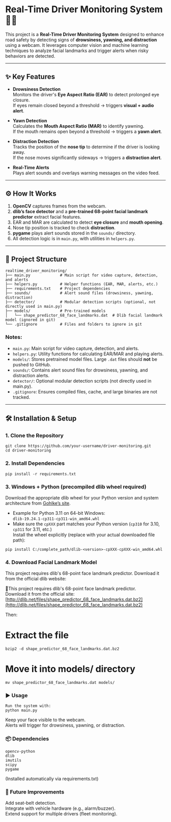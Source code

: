 # Real-Time Driver Monitoring System 🚗👀

This project is a **Real-Time Driver Monitoring System** designed to enhance road safety by detecting signs of **drowsiness, yawning, and distraction** using a webcam. It leverages computer vision and machine learning techniques to analyze facial landmarks and trigger alerts when risky behaviors are detected.

---

## ✨ Key Features
- **Drowsiness Detection**  
  Monitors the driver's **Eye Aspect Ratio (EAR)** to detect prolonged eye closure.  
  If eyes remain closed beyond a threshold → triggers **visual + audio alert**.

- **Yawn Detection**  
  Calculates the **Mouth Aspect Ratio (MAR)** to identify yawning.  
  If the mouth remains open beyond a threshold → triggers a **yawn alert**.

- **Distraction Detection**  
  Tracks the position of the **nose tip** to determine if the driver is looking away.  
  If the nose moves significantly sideways → triggers a **distraction alert**.

- **Real-Time Alerts**  
  Plays alert sounds and overlays warning messages on the video feed.

---

## ⚙️ How It Works
1. **OpenCV** captures frames from the webcam.  
2. **dlib’s face detector** and a **pre-trained 68-point facial landmark predictor** extract facial features.  
3. EAR and MAR are calculated to detect **eye closure** and **mouth opening**.  
4. Nose tip position is tracked to check **distraction**.  
5. **pygame** plays alert sounds stored in the `sounds/` directory.  
6. All detection logic is in `main.py`, with utilities in `helpers.py`.

---

## 📂 Project Structure

```
realtime_driver_monitoring/
├── main.py             # Main script for video capture, detection, and alerts
├── helpers.py          # Helper functions (EAR, MAR, alerts, etc.)
├── requirements.txt    # Project dependencies
├── sounds/             # Alert sound files (drowsiness, yawning, distraction)
├── detector/           # Modular detection scripts (optional, not directly used in main.py)
├── models/             # Pre-trained models
│   └── shape_predictor_68_face_landmarks.dat  # Dlib facial landmark model (ignored in git)
└── .gitignore          # Files and folders to ignore in git
```

### Notes:

* `main.py`: Main script for video capture, detection, and alerts.
* `helpers.py`: Utility functions for calculating EAR/MAR and playing alerts.
* `models/`: Stores pretrained model files. Large `.dat` files should **not** be pushed to GitHub.
* `sounds/`: Contains alert sound files for drowsiness, yawning, and distraction alerts.
* `detector/`: Optional modular detection scripts (not directly used in main.py).
* `.gitignore`: Ensures compiled files, cache, and large binaries are not tracked.


---

## 🛠️ Installation & Setup

### 1. Clone the Repository
```
git clone https://github.com/your-username/driver-monitoring.git
cd driver-monitoring
```
### 2. Install Dependencies
```
pip install -r requirements.txt
```
### 3. Windows + Python (precompiled dlib wheel required)
 Download the appropriate dlib wheel for your Python version and system architecture from [Gohlke’s site](https://www.lfd.uci.edu/~gohlke/pythonlibs/#dlib).  
   - Example for Python 3.11 on 64-bit Windows:  
     `dlib-19.24.1-cp311-cp311-win_amd64.whl`  
   - Make sure the `cpXXX` part matches your Python version (`cp310` for 3.10, `cp311` for 3.11, etc.)  
 Install the wheel explicitly (replace with your actual downloaded file path):
```
pip install C:/complete_path/dlib-<version>-cpXXX-cpXXX-win_amd64.whl
```
### 4. Download Facial Landmark Model
This project requires dlib's 68-point face landmark predictor. Download it from the official dlib website:

🔗This project requires dlib's 68-point face landmark predictor.  
Download it from the official site: [http://dlib.net/files/shape_predictor_68_face_landmarks.dat.bz2](http://dlib.net/files/shape_predictor_68_face_landmarks.dat.bz2)  

Then:
# Extract the file
```
bzip2 -d shape_predictor_68_face_landmarks.dat.bz2
```
# Move it into models/ directory
```
mv shape_predictor_68_face_landmarks.dat models/
```
### ▶️ Usage
```
Run the system with:
python main.py
```
Keep your face visible to the webcam.<br>
Alerts will trigger for drowsiness, yawning, or distraction.


### 📦 Dependencies
```
opencv-python
dlib
imutils
scipy
pygame
```
(Installed automatically via requirements.txt)

### 🚀 Future Improvements
Add seat-belt detection.<br>
Integrate with vehicle hardware (e.g., alarm/buzzer).<br>
Extend support for multiple drivers (fleet monitoring).
